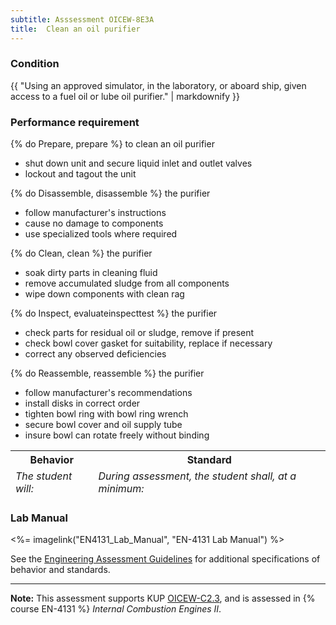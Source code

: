 ```yaml
---
subtitle: Asssessment OICEW-8E3A
title:  Clean an oil purifier
---
```




### Condition

{{ "Using an approved simulator, in the laboratory, or aboard ship, given access to a fuel oil or lube oil purifier." | markdownify }}

### Performance requirement 

<table width='100%' class='Guidelines'>
 <thead>
 <tr>
     <th class='thirty'>Behavior</th>
     <th class='seventy'>Standard</th>
 </tr>
 <tr>
     <td><em>The student will:</em></td>
     <td><em>During assessment, the student shall, at a minimum:</em></td>
 </tr>
 </thead>
 <tbody>


<!--rowstart-->

{% do Prepare, prepare %} to clean an oil purifier


<!--cellbreak-->

* shut down unit and secure liquid inlet and outlet valves
* lockout and tagout the unit


<!--rowend-->


<!--rowstart-->

{% do Disassemble, disassemble %} the purifier


<!--cellbreak-->

* follow manufacturer's instructions
* cause no damage to components
* use specialized tools where required

<!--rowend-->


<!--rowstart-->

{% do Clean, clean %} the purifier


<!--cellbreak-->

* soak dirty parts in cleaning fluid
* remove accumulated sludge from all components
* wipe down components with clean rag

<!--rowend-->


<!--rowstart-->

{% do Inspect, evaluateinspecttest %} the purifier

<!--cellbreak-->

* check parts for residual oil or sludge, remove if present
* check bowl cover gasket for suitability, replace if necessary
* correct any observed deficiencies


<!--rowend-->


<!--rowstart-->

{% do Reassemble, reassemble %} the purifier

<!--cellbreak-->

* follow manufacturer's recommendations
* install disks in correct order
* tighten bowl ring with bowl ring wrench
* secure bowl cover and oil supply tube
* insure bowl can rotate freely without binding

<!--rowend-->


 </tbody>
 </table>

### Lab Manual

<%= imagelink("EN4131_Lab_Manual", "EN-4131 Lab Manual") %>

See the [Engineering Assessment Guidelines](guidelines) for additional specifications of behavior and standards.


*****

**Note:** This assessment supports KUP [OICEW-C2.3]({{site.baseurl}}/tables/31.html#OICEW-C2.3), and is assessed in  {% course  EN-4131 %}  *Internal Combustion Engines II*. 

